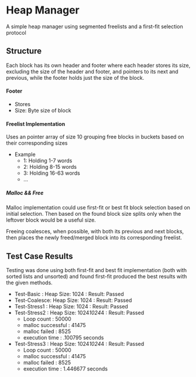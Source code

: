 Heap Manager
============

A simple heap manager using segmented freelists and a first-fit selection protocol

## Structure ##
Each block has its own header and footer where each header stores its size, excluding the size of the header and footer, and pointers to its next and previous, while the footer holds just the size of the block.

#### Footer ####
- Stores
 - Size: Byte size of block

#### Freelist Implementation ####
Uses an pointer array of size 10 grouping free blocks in buckets based on their corresponding sizes
- Example
  - 1: Holding 1-7    words
  - 2: Holding 8-15   words
  - 3: Holding 16-63  words
  - ...

##### Malloc && Free #####
Malloc implementation could use first-fit or best fit block selection based on initial selection. Then based on the found block size splits only when the leftover block would be a useful size.

Freeing coalesces, when possible, with both its previous and next blocks, then places the newly freed/merged block into its corresponding freelist.

## Test Case Results ##
Testing was done using both first-fit and best fit implementation (both with sorted lists and unsorted) and found first-fit produced the best results with the given methods.  
 - Test-Basic   : Heap Size: 1024         : Result: Passed
 - Test-Coalesce: Heap Size: 1024         : Result: Passed
 - Test-Stress1 : Heap Size: 1024         : Result: Passed
 - Test-Stress2 : Heap Size: 1024*1024*4  : Result: Passed
    - Loop count        : 50000
    - malloc successful : 41475
    - malloc failed     : 8525
    - execution time    : .100795 seconds
 - Test-Stress3 : Heap Size: 1024*1024*4  : Result: Passed
    - Loop count        : 50000
    - malloc successful : 41475
    - malloc failed     : 8525
    - execution time    : 1.446677 seconds
